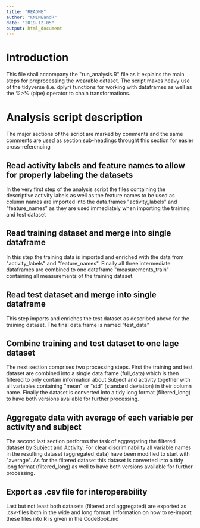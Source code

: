 ```yaml
---
title: "README"
author: "KNIMEandR"
date: "2019-12-05"
output: html_document
---
```


# Introduction
This file shall accompany the "run_analysis.R" file as it explains the main steps for preprocessing the wearable dataset. The script makes heavy use of the tidyverse (i.e. dplyr) functions for working with dataframes as well as the %>% (pipe) operator to chain transformations.

# Analysis script description

The major sections of the script are marked by comments and the same comments are used as section sub-headings throught this section for easier cross-referencing 

## Read activity labels and feature names to allow for properly labeling the datasets

In the very first step of the analysis script the files containing the descriptive activity labels as well as the feature names to be used as column names are imported into the data.frames "activity_labels" and "feature_names" as they are used immediately when importing the training and test dataset

## Read training dataset and merge into single dataframe

In this step the training data is imported and enriched with the data from "activity_labels" and "feature_names". Finally all three intermediate dataframes are combined to one dataframe "measurements_train" containing all measurements of the training dataset.

## Read test dataset and merge into single dataframe

This step imports and enriches the test dataset as described above for the training dataset. The final data.frame is named "test_data"

## Combine training and test dataset to one lage dataset

The next section comprises two processing steps. First the training and test dataset are combined into a single data.frame (full_data) which is then filtered to only contain information about Subject and activity together with all variables containing "mean" or "std" (standard deviation) in their column name. Finally the dataset is converted into a tidy long format (filtered_long) to have both versions available for further processing.

## Aggregate data with average of each variable per activity and subject

The second last section performs the task of aggregating the filtered dataset by Subject and Activity. For clear discriminability all variable names in the resulting dataset (aggregated_data) have been modified to start with "average". As for the filtered dataset this dataset is converted into a tidy long format (filtered_long) as well to have both versions available for further processing.

## Export as .csv file for interoperability

Last but not least both datasets (filtered and aggregated) are exported as .csv-files both in the wide and long format. Information on how to re-import these files into R is given in the CodeBook.md
